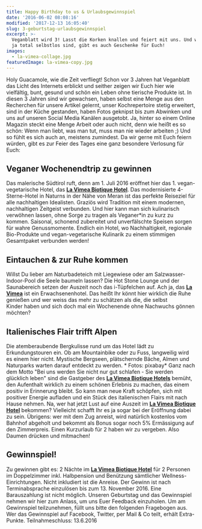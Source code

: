 ```yaml
---
title: Happy Birthday to us & Urlaubsgewinnspiel
date: '2016-06-02 08:08:16'
modified: '2017-12-13 16:05:40'
slug: 3-geburtstag-urlaubsgewinnspiel
excerpt: >-
  Veganblatt wird 3! Lasst die Korken knallen und feiert mit uns. Und weil wir
  ja total selbstlos sind, gibt es auch Geschenke für Euch!
images:
  - la-vimea-collage.jpg
featuredImage: la-vimea-copy.jpg
---
```


Holy Guacamole, wie die Zeit verfliegt! Schon vor 3 Jahren hat Veganblatt das Licht des Internets erblickt und seither zeigen wir Euch hier wie vielfältig, bunt, gesund und schön ein Leben ohne tierische Produkte ist. In diesen 3 Jahren sind wir gewachsen, haben selbst eine Menge aus den Recherchen für unsere Artikel gelernt, unser Kochrepertoire stetig erweitert, sind in der Küche gestanden, haben Fotos geknipst bis zum Abwinken und uns auf unseren Social Media Kanälen ausgetobt. Ja, hinter so einem Online Magazin steckt eine Menge Arbeit oder auch nicht, denn wie heißt es so schön: Wenn man liebt, was man tut, muss man nie wieder arbeiten ;) Und so fühlt es sich auch an, meistens zumindest. Da wir gerne mit Euch feiern würden, gibt es zur Feier des Tages eine ganz besondere Verlosung für Euch:

## Veganer Wochenendtrip zu gewinnen

Das malerische Südtirol ruft, denn am 1. Juli 2016 eröffnet hier das 1. vegan-vegetarische Hotel, das [**La Vimea Biotique Hotel**](http://www.lavimea.com/). Das modernisierte 4-Sterne-Hotel in Naturns in der Nähe von Meran ist das perfekte Reiseziel für alle nachhaltigen Idealisten. Graziös wird Tradition mit einem modernen, nachhaltigen Zeitgeist verbunden. Und hier kann man sich kulinarisch verwöhnen lassen, ohne Sorge zu tragen als Veganer\*in zu kurz zu kommen. Saisonal, schonend zubereitet und unverfälschte Speisen sorgen für wahre Genussmomente. Endlich ein Hotel, wo Nachhaltigkeit, regionale Bio-Produkte und vegan-vegetarische Kulinarik zu einem stimmigen Gesamtpaket verbunden werden!

## Eintauchen & zur Ruhe kommen

Willst Du lieber am Naturbadeteich mit Liegewiese oder am Salzwasser-Indoor-Pool die Seele baumeln lassen? Die Hot Stone Lounge und der Saunabereich setzen der Auszeit noch das i-Tüpfelchen auf. Ach ja, das [**La Vimea**](http://www.lavimea.com/) ist ein Erwachsenenhotel. Das heißt Ihr könnt hier wirklich die Ruhe genießen und wer weiss das mehr zu schätzen als die, die selbst Kinder haben und sich doch mal ein Wochenende ohne Nachwuchs gönnen möchten?

## Italienisches Flair trifft Alpen

Die atemberaubende Bergkulisse rund um das Hotel lädt zu Erkundungstouren ein. Ob am Mountainbike oder zu Fuss, langweilig wird es einem hier nicht. Mystische Bergseen, plätschernde Bäche, Almen und Naturparks warten darauf entdeckt zu werden. <!-- Image removed (no copyright): la-vimea-collage-640x224.jpg --> \* Fotos: pixabay\* Ganz nach dem Motto "Bei uns werden Sie nicht nur gut schlafen - Sie werden glücklich leben" sind die Gastgeber des [**La Vimea Biotique Hotels**](http://www.lavimea.com/) bemüht, den Aufenthalt wirklich zu einem schönen Erlebnis zu machen, das einem positiv in Erinnerung bleibt. So kann man neue Kraft schöpfen, sich mit positiver Energie aufladen und ein Stück des italienischen Flairs mit nach Hause nehmen. Na, wer hat jetzt Lust auf eine Auszeit im [**La Vimea Biotique Hotel**](http://www.lavimea.com/) bekommen? Vielleicht schafft Ihr es ja sogar bei der Eröffnung dabei zu sein. Übrigens: wer mit dem Zug anreist, wird natürlich kostenlos vom Bahnhof abgeholt und bekommt als Bonus sogar noch 5% Ermässigung auf den Zimmerpreis. Einen Kurzurlaub für 2 haben wir zu vergeben. Also Daumen drücken und mitmachen!

## Gewinnspiel!

Zu gewinnen gibt es: 2 Nächte im [**La Vimea Biotique Hotel**](http://www.lavimea.com/) für 2 Personen im Doppelzimmer inkl. Halbpension und Benützung sämtlicher Wellness-Einrichtungen. Nicht inkludiert ist die Anreise. Der Gewinn ist nach Terminabsprache einzulösen bis zum 13. November 2016. Eine Barauszahlung ist nicht möglich. Unseren Geburtstag und das Gewinnspiel nehmen wir hier zum Anlass, um uns Euer Feedback einzuholen. Um am Gewinnspiel teilzunehmen, füllt uns bitte den folgenden Fragebogen aus. Wer das Gewinnspiel auf Facebook, Twitter, per Mail & Co teilt, erhält Extra-Punkte. Teilnahmeschluss: 13.6.2016
